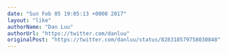 ```yaml
---
date: "Sun Feb 05 19:05:13 +0000 2017"
layout: "like"
authorName: "Dan Luu"
authorUrl: "https://twitter.com/danluu"
originalPost: "https://twitter.com/danluu/status/828318579758030848"
---
```

